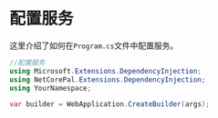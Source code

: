 # 配置服务

这里介绍了如何在`Program.cs`文件中配置服务。

```csharp
//配置服务
using Microsoft.Extensions.DependencyInjection;
using NetCorePal.Extensions.DependencyInjection;
using YourNamespace;

var builder = WebApplication.CreateBuilder(args);

```
